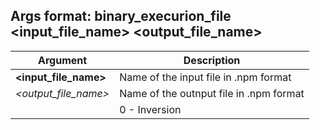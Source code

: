 ## Args format: binary_execurion_file <input_file_name> <output_file_name> <action>

| Argument | Description |
|---|---|
|**<input_file_name>**|Name of the input file in .npm format|
|*<output_file_name>*|Name of the outnput file in .npm format|
|*<action>*| 0 - Inversion|
